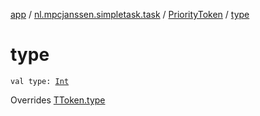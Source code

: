 [app](../../index.md) / [nl.mpcjanssen.simpletask.task](../index.md) / [PriorityToken](index.md) / [type](.)

# type

`val type: `[`Int`](https://kotlinlang.org/api/latest/jvm/stdlib/kotlin/-int/index.html)

Overrides [TToken.type](../-t-token/type.md)

